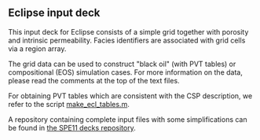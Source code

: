 <!--SPDX-FileCopyrightText: 2025 Bernd Flemisch <bernd@iws.uni-stuttgart.de-->
<!--SPDX-License-Identifier: CC-BY-4.0-->
## Eclipse input deck

This input deck for Eclipse consists of a simple grid together with porosity and intrinsic permeability.
Facies identifiers are associated with grid cells via a region array.

The grid data can be used to construct "black oil" (with PVT tables) or compositional (EOS) simulation cases.
For more information on the data, please read the comments at the top of the text files.

For obtaining PVT tables which are consistent with the CSP description, we refer to the script
[make_ecl_tables.m](https://github.com/Simulation-Benchmarks/11thSPE-CSP/blob/main/thermodynamics/make_ecl_tables.m).

A repository containing complete input files with some simplifications can be found in [the SPE11 decks repository](https://github.com/sintefmath/spe11-decks).
